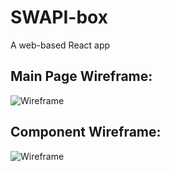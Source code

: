 # SWAPI-box
A web-based React app

## Main Page Wireframe:
![Wireframe](terminal-commander-screenshot.png)

## Component Wireframe:
![Wireframe](terminal-commander-wireframe.png)
